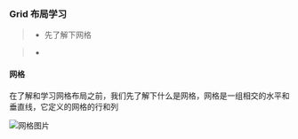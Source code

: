 ### Grid 布局学习

> - 先了解下网格

> - 



#### 网格

在了解和学习网格布局之前，我们先了解下什么是网格，网格是一组相交的水平和垂直线，它定义的网格的行和列

![网格图片]('./images/1.png')
